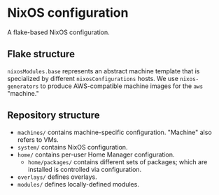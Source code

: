 # NixOS configuration

A flake-based NixOS configuration.

## Flake structure

`nixosModules.base` represents an abstract machine template that is
specialized by different `nixosConfigurations` hosts. We use
`nixos-generators` to produce AWS-compatible machine images for the
`aws` "machine."

## Repository structure

* `machines/` contains machine-specific configuration. "Machine" also
  refers to VMs.
* `system/` contains NixOS configuration.
* `home/` contains per-user Home Manager configuration.
    * `home/packages/` contains different sets of packages; which are
      installed is controlled via configuration.
* `overlays/` defines overlays.
* `modules/` defines locally-defined modules.
